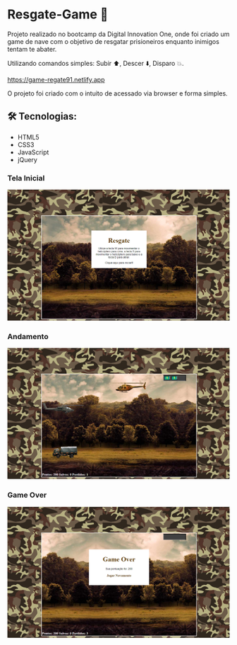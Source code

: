 # Resgate-Game 🚁
Projeto realizado no bootcamp da Digital Innovation One, onde foi criado um game de nave
com o objetivo de resgatar prisioneiros enquanto inimigos tentam te abater.

Utilizando comandos simples:
Subir ⬆️,
Descer ⬇️,
Disparo 💥.

https://game-regate91.netlify.app

O projeto foi criado com o intuito de acessado via browser e forma simples.

## 🛠 Tecnologias:

* HTML5 
* CSS3
* JavaScript
* jQuery

### Tela Inicial
![1.png](1.png)

### Andamento
![2.png](2.png)

### Game Over
![3.png](3.png)
